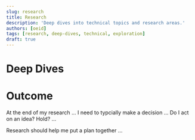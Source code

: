 ```yaml
---
slug: research
title: Research
description: 'Deep dives into technical topics and research areas.'
authors: [oeid]
tags: [research, deep-dives, technical, exploration]
draft: true
---
```


# Deep Dives

# Outcome
At the end of my research ... 
I need to typcially make a decision ...
Do I act on an idea? Hold? ... 

Research should help me put a plan together ...

